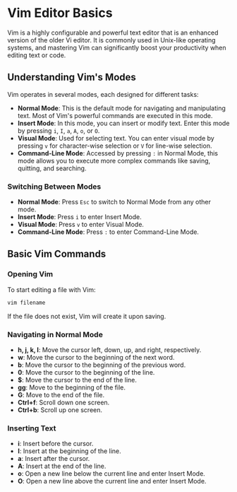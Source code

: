 # Vim Editor Basics

Vim is a highly configurable and powerful text editor that is an enhanced version of the older Vi editor. It is commonly used in Unix-like operating systems, and mastering Vim can significantly boost your productivity when editing text or code.

## Understanding Vim's Modes

Vim operates in several modes, each designed for different tasks:

- **Normal Mode**: This is the default mode for navigating and manipulating text. Most of Vim's powerful commands are executed in this mode.
- **Insert Mode**: In this mode, you can insert or modify text. Enter this mode by pressing `i`, `I`, `a`, `A`, `o`, or `O`.
- **Visual Mode**: Used for selecting text. You can enter visual mode by pressing `v` for character-wise selection or `V` for line-wise selection.
- **Command-Line Mode**: Accessed by pressing `:` in Normal Mode, this mode allows you to execute more complex commands like saving, quitting, and searching.

### Switching Between Modes

- **Normal Mode**: Press `Esc` to switch to Normal Mode from any other mode.
- **Insert Mode**: Press `i` to enter Insert Mode.
- **Visual Mode**: Press `v` to enter Visual Mode.
- **Command-Line Mode**: Press `:` to enter Command-Line Mode.

## Basic Vim Commands

### Opening Vim

To start editing a file with Vim:

```bash
vim filename
```

If the file does not exist, Vim will create it upon saving.

### Navigating in Normal Mode

- **h, j, k, l**: Move the cursor left, down, up, and right, respectively.
- **w**: Move the cursor to the beginning of the next word.
- **b**: Move the cursor to the beginning of the previous word.
- **0**: Move the cursor to the beginning of the line.
- **$**: Move the cursor to the end of the line.
- **gg**: Move to the beginning of the file.
- **G**: Move to the end of the file.
- **Ctrl+f**: Scroll down one screen.
- **Ctrl+b**: Scroll up one screen.

### Inserting Text

- **i**: Insert before the cursor.
- **I**: Insert at the beginning of the line.
- **a**: Insert after the cursor.
- **A**: Insert at the end of the line.
- **o**: Open a new line below the current line and enter Insert Mode.
- **O**: Open a new line above the current line and enter Insert Mode.
